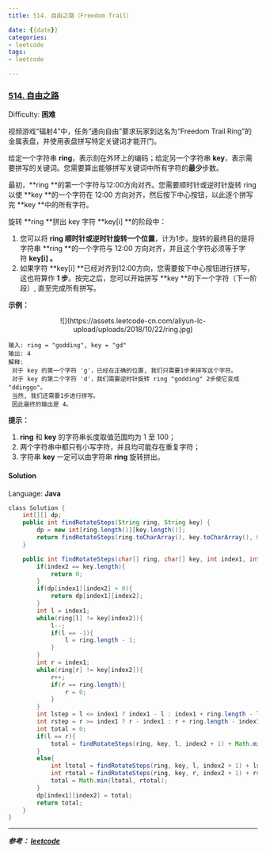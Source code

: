 ```yaml
---
title: 514. 自由之路（Freedom Trail）

date: {{date}}
categories:
- leetcode
tags:
- leetcode

---
```

### [514\. 自由之路](https://leetcode-cn.com/problems/freedom-trail/)

Difficulty: **困难**


视频游戏“辐射4”中，任务“通向自由”要求玩家到达名为“Freedom Trail Ring”的金属表盘，并使用表盘拼写特定关键词才能开门。

给定一个字符串 **ring**，表示刻在外环上的编码；给定另一个字符串 **key**，表示需要拼写的关键词。您需要算出能够拼写关键词中所有字符的**最少**步数。

最初，**ring **的第一个字符与12:00方向对齐。您需要顺时针或逆时针旋转 ring 以使 **key **的一个字符在 12:00 方向对齐，然后按下中心按钮，以此逐个拼写完 **key **中的所有字符。

旋转 **ring **拼出 key 字符 **key[i] **的阶段中：

1.  您可以将 **ring **顺时针或逆时针旋转**一个位置**，计为1步。旋转的最终目的是将字符串 **ring **的一个字符与 12:00 方向对齐，并且这个字符必须等于字符 **key[i] 。**
2.  如果字符 **key[i] **已经对齐到12:00方向，您需要按下中心按钮进行拼写，这也将算作 **1 步**。按完之后，您可以开始拼写 **key **的下一个字符（下一阶段）, 直至完成所有拼写。

**示例：**

<center style="display: block;">![](https://assets.leetcode-cn.com/aliyun-lc-upload/uploads/2018/10/22/ring.jpg)</center>

```
输入: ring = "godding", key = "gd"
输出: 4
解释:
 对于 key 的第一个字符 'g'，已经在正确的位置, 我们只需要1步来拼写这个字符。 
 对于 key 的第二个字符 'd'，我们需要逆时针旋转 ring "godding" 2步使它变成 "ddinggo"。
 当然, 我们还需要1步进行拼写。
 因此最终的输出是 4。
```

**提示：**

1.  **ring** 和 **key** 的字符串长度取值范围均为 1 至 100；
2.  两个字符串中都只有小写字符，并且均可能存在重复字符；
3.  字符串 **key** 一定可以由字符串 **ring** 旋转拼出。


#### Solution

Language: **Java**

```java
​class Solution {
    int[][] dp;
    public int findRotateSteps(String ring, String key) {
        dp = new int[ring.length()][key.length()];
        return findRotateSteps(ring.toCharArray(), key.toCharArray(), 0, 0);
    }

    public int findRotateSteps(char[] ring, char[] key, int index1, int index2) {
        if(index2 == key.length){
            return 0;
        }
        if(dp[index1][index2] > 0){
            return dp[index1][index2];
        }
        int l = index1;
        while(ring[l] != key[index2]){
            l--;
            if(l == -1){
                l = ring.length - 1;
            }
        }
        int r = index1;
        while(ring[r] != key[index2]){
            r++;
            if(r == ring.length){
                r = 0;
            }
        }
        int lstep = l <= index1 ? index1 - l : index1 + ring.length - l;
        int rstep = r >= index1 ? r - index1 : r + ring.length - index1;
        int total = 0;
        if(l == r){
            total = findRotateSteps(ring, key, l, index2 + 1) + Math.min(lstep, rstep) + 1;
        }
        else{
            int ltotal = findRotateSteps(ring, key, l, index2 + 1) + lstep + 1;
            int rtotal = findRotateSteps(ring, key, r, index2 + 1) + rstep + 1;
            total = Math.min(ltotal, rtotal);
        }
        dp[index1][index2] = total;
        return total;
    }
}
```

---
***参考：
[leetcode](https://leetcode-cn.com/problems/freedom-trail/)***

